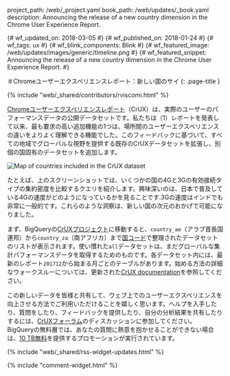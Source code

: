 project_path: /web/_project.yaml
book_path: /web/updates/_book.yaml
description: Announcing the release of a new country dimension in the Chrome User Experience Report.

{# wf_updated_on: 2018-03-05 #}
{# wf_published_on: 2018-01-24 #}
{# wf_tags: ux #}
{# wf_blink_components: Blink #}
{# wf_featured_image: /web/updates/images/generic/timeline.png #}
{# wf_featured_snippet: Announcing the release of a new country dimension in the Chrome User Experience Report. #}

＃Chromeユーザーエクスペリエンスレポート：新しい国のサイ {: .page-title }

{% include "web/_shared/contributors/rviscomi.html" %}

<div class="clearfix"></div>

[Chromeユーザーエクスペリエンスレポート](/web/tools/chrome-user-experience-report/)（CrUX）は、実際のユーザーのパフォーマンスデータの公開データセットです。私たちは（1）レポートを発表して以来、最も要求の高い追加機能の1つは、場所間のユーザーエクスペリエンスの違いをよりよく理解できる機能でした。このフィードバックに基づいて、すべての地域でグローバルな視野を提供する既存のCrUXデータセットを拡張し、別個の国固有のデータセットを追加します。

<img src="/web/updates/images/2018/01/crux-countries.png"
    alt="Map of countries included in the CrUX dataset"/>

たとえば、上のスクリーンショットでは、いくつかの国の4Gと3Gの有効接続タイプの集約密度を比較するクエリを紹介します。興味深いのは、日本で普及している4Gの速度がどのようになっているかを見ることです.3Gの速度はインドでも非常に一般的です。これらのような洞察は、新しい国の次元のおかげで可能になりました。

まず、BigQueryの[CrUXプロジェクト](https://bigquery.cloud.google.com/dataset/chrome-ux-report:all)に移動すると、`country_ae`（アラブ首長国連邦）から`country_za`（南アフリカ）まで[国コード](https://en.wikipedia.org/wiki/ISO_3166-1_alpha-2)で整理されたデータセットのリストが表示されます。使い慣れた`all`データセットは、まだグローバルな集計パフォーマンスデータを取得するためのものです。各データセット内には、最新のレポート`201712`から始まる月ごとのテーブルがあります。始める方法の詳細なウォークスルーについては、更新された[CrUX documentation](/web/tools/chrome-user-experience-report/)を参照してください。

この新しいデータを皆様と共有して、ウェブ上でのユーザーエクスペリエンスを向上させる方法でご利用いただけることを嬉しく思います。ヘルプを入手したり、質問をしたり、フィードバックを提供したり、自分の分析結果を共有したりするには、[CrUXフォーラム](https://groups.google.com/a/chromium.org/forum/#!forum/chrome-ux-report)のディスカッションに参加してください。 BigQueryの無料層では、あなたの質問に熱意を抱かせることができない場合は、[10 TB無料](https://docs.google.com/forms/d/e/1FAIpQLSeMYnz93JQuO7rPewVrKpLfxO7JREOysti0CQyRo31bc7cXHA/viewform)を提供するプロモーションが実行されています。

{% include "web/_shared/rss-widget-updates.html" %}

{% include "comment-widget.html" %}
